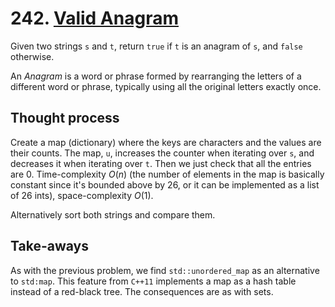 # 242. [Valid Anagram](https://leetcode.com/problems/valid-anagram/)

Given two strings `s` and `t`, return `true` if `t` is an anagram of `s`, and `false` otherwise.

An *Anagram* is a word or phrase formed by rearranging the letters of a different word or phrase, typically using all the original letters exactly once.

## Thought process

Create a map (dictionary) where the keys are characters and the values are their counts. The map, `u`, increases the counter when iterating over `s`, and decreases it when iterating over `t`. Then we just check that all the entries are 0. Time-complexity $O(n)$ (the number of elements in the map is basically constant since it's bounded above by 26, or it can be implemented as a list of 26 ints), space-complexity $O(1)$.

Alternatively sort both strings and compare them.

## Take-aways

As with the previous problem, we find `std::unordered_map` as an alternative to `std:map`. This feature from `C++11` implements a map as a hash table instead of a red-black tree. The consequences are as with sets.
